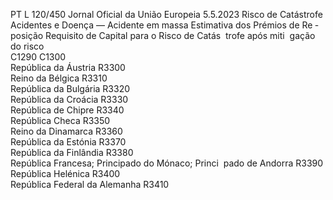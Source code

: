 PT  L 120/450 Jornal Oficial da União Europeia 5.5.2023
 Risco de Catástrofe Acidentes e Doença — Acidente em 
massa  Estimativa dos 
Prémios de Re ­
posição  Requisito de 
Capital para o 
Risco de Catás ­
trofe após miti ­
gação do risco  
C1290  C1300  
República da Áustria  R3300  
Reino da Bélgica  R3310  
República da Bulgária  R3320  
República da Croácia  R3330  
República de Chipre  R3340  
República Checa  R3350  
Reino da Dinamarca  R3360  
República da Estónia  R3370  
República da Finlândia  R3380  
República Francesa; Principado do Mónaco; Princi ­
pado de Andorra  R3390  
República Helénica  R3400  
República Federal da Alemanha  R3410